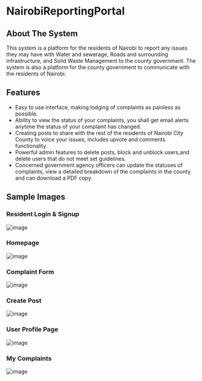 # NairobiReportingPortal
## **About The System**
This system is a platform for the residents of Nairobi to report any issues they may have with Water and sewerage, Roads and surrounding infrastructure, and Solid Waste Management to the county government. The system is also a platform for the county government to communicate with the residents of Nairobi.

## Features
- Easy to use interface, making lodging of complaints as painless as possible.
- Ability to view the status of your complaints, you shall get email alerts anytime the status of your complaint has changed.
- Creating posts to share with the rest of the residents of Nairobi City County to voice your issues, includes upvote and comments functionality.
- Powerful admin features to delete posts, block and unblock users,and delete users that do not meet set guidelines.
- Concerned government agency officers can update the statuses of complaints, view a detailed breakdown of the complaints in the county and can download a PDF copy.

## Sample Images
### Resident Login & Signup
![image](https://github.com/SakethKenchem/NairobiReportingPortal/assets/36359779/d5d5cac6-c723-4276-81ef-6ffa0f5a4186)
### Homepage
![image](https://github.com/SakethKenchem/NairobiReportingPortal/assets/36359779/de376a2c-5f86-47d4-b1cf-50c2bf00af91)
### Complaint Form
![image](https://github.com/SakethKenchem/NairobiReportingPortal/assets/36359779/499c7c06-9059-40ba-90d7-ddf1d849897c)
### Create Post
![image](https://github.com/SakethKenchem/NairobiReportingPortal/assets/36359779/e2678fe9-146e-4fda-aff7-dd37b87cc618)
### User Profile Page
![image](https://github.com/SakethKenchem/NairobiReportingPortal/assets/36359779/cc2f20e5-8128-457e-b0ea-aba4fbd71db0)
### My Complaints
![image](https://github.com/SakethKenchem/NairobiReportingPortal/assets/36359779/69b7ecc9-1384-4850-8995-8ae63d9b0323)

